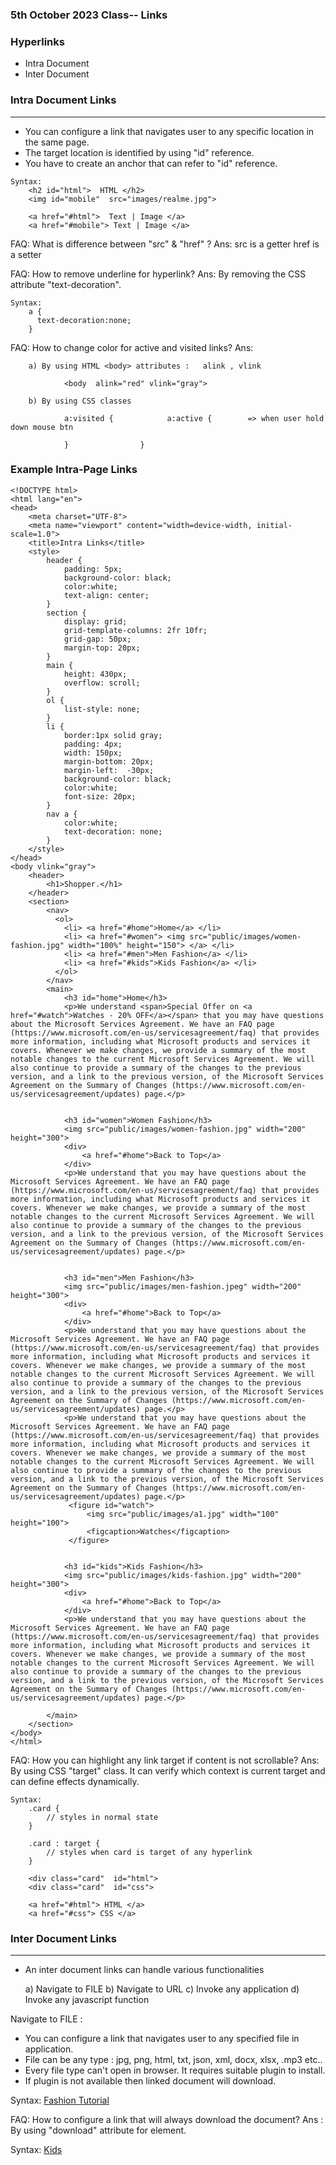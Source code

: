 ### 5th October 2023 Class-- Links

### Hyperlinks
- Intra Document
- Inter Document


###  Intra Document Links
-----------------------------
- You can configure a link that navigates user to any specific location in the same page.
- The target location is identified by using "id" reference.
- You have to create an anchor <a> that can refer to "id" reference.
```
Syntax:
    <h2 id="html">  HTML </h2>
    <img id="mobile"  src="images/realme.jpg">

    <a href="#html">  Text | Image </a>
    <a href="#mobile"> Text | Image </a>
```

FAQ: What is difference between  "src" & "href" ?
Ans:  src is a getter
      href is a setter

FAQ: How to remove underline for hyperlink?
Ans:  By removing the CSS attribute "text-decoration".
```
Syntax:
    a {
      text-decoration:none;
    }
```


FAQ: How to change color for active and visited links?
Ans:  
```
    a) By using HTML <body> attributes :   alink , vlink

            <body  alink="red" vlink="gray">
   
    b) By using CSS classes

            a:visited {            a:active {        => when user hold down mouse btn

            }                }

```

### Example Intra-Page Links

```
<!DOCTYPE html>
<html lang="en">
<head>
    <meta charset="UTF-8">
    <meta name="viewport" content="width=device-width, initial-scale=1.0">
    <title>Intra Links</title>
    <style>
        header {
            padding: 5px;
            background-color: black;
            color:white;
            text-align: center;
        }
        section {
            display: grid;
            grid-template-columns: 2fr 10fr;
            grid-gap: 50px;
            margin-top: 20px;
        }
        main {
            height: 430px;
            overflow: scroll;
        }
        ol {
            list-style: none;
        }
        li {
            border:1px solid gray;
            padding: 4px;
            width: 150px;
            margin-bottom: 20px;
            margin-left:  -30px;
            background-color: black;
            color:white;
            font-size: 20px;
        }
        nav a {
            color:white;
            text-decoration: none;
        }
    </style>
</head>
<body vlink="gray">
    <header>
        <h1>Shopper.</h1>
    </header>
    <section>
        <nav>
          <ol>
            <li> <a href="#home">Home</a> </li>
            <li> <a href="#women"> <img src="public/images/women-fashion.jpg" width="100%" height="150"> </a> </li>
            <li> <a href="#men">Men Fashion</a> </li>
            <li> <a href="#kids">Kids Fashion</a> </li>
          </ol>
        </nav>
        <main>
            <h3 id="home">Home</h3>
            <p>We understand <span>Special Offer on <a href="#watch">Watches - 20% OFF</a></span> that you may have questions about the Microsoft Services Agreement. We have an FAQ page (https://www.microsoft.com/en-us/servicesagreement/faq) that provides more information, including what Microsoft products and services it covers. Whenever we make changes, we provide a summary of the most notable changes to the current Microsoft Services Agreement. We will also continue to provide a summary of the changes to the previous version, and a link to the previous version, of the Microsoft Services Agreement on the Summary of Changes (https://www.microsoft.com/en-us/servicesagreement/updates) page.</p>


            <h3 id="women">Women Fashion</h3>
            <img src="public/images/women-fashion.jpg" width="200" height="300">
            <div>
                <a href="#home">Back to Top</a>
            </div>
            <p>We understand that you may have questions about the Microsoft Services Agreement. We have an FAQ page (https://www.microsoft.com/en-us/servicesagreement/faq) that provides more information, including what Microsoft products and services it covers. Whenever we make changes, we provide a summary of the most notable changes to the current Microsoft Services Agreement. We will also continue to provide a summary of the changes to the previous version, and a link to the previous version, of the Microsoft Services Agreement on the Summary of Changes (https://www.microsoft.com/en-us/servicesagreement/updates) page.</p>
 

            <h3 id="men">Men Fashion</h3>
            <img src="public/images/men-fashion.jpeg" width="200" height="300">
            <div>
                <a href="#home">Back to Top</a>
            </div>
            <p>We understand that you may have questions about the Microsoft Services Agreement. We have an FAQ page (https://www.microsoft.com/en-us/servicesagreement/faq) that provides more information, including what Microsoft products and services it covers. Whenever we make changes, we provide a summary of the most notable changes to the current Microsoft Services Agreement. We will also continue to provide a summary of the changes to the previous version, and a link to the previous version, of the Microsoft Services Agreement on the Summary of Changes (https://www.microsoft.com/en-us/servicesagreement/updates) page.</p>
            <p>We understand that you may have questions about the Microsoft Services Agreement. We have an FAQ page (https://www.microsoft.com/en-us/servicesagreement/faq) that provides more information, including what Microsoft products and services it covers. Whenever we make changes, we provide a summary of the most notable changes to the current Microsoft Services Agreement. We will also continue to provide a summary of the changes to the previous version, and a link to the previous version, of the Microsoft Services Agreement on the Summary of Changes (https://www.microsoft.com/en-us/servicesagreement/updates) page.</p>
             <figure id="watch">
                 <img src="public/images/a1.jpg" width="100" height="100">
                 <figcaption>Watches</figcaption>
             </figure>

           
            <h3 id="kids">Kids Fashion</h3>
            <img src="public/images/kids-fashion.jpg" width="200" height="300">
            <div>
                <a href="#home">Back to Top</a>
            </div>
            <p>We understand that you may have questions about the Microsoft Services Agreement. We have an FAQ page (https://www.microsoft.com/en-us/servicesagreement/faq) that provides more information, including what Microsoft products and services it covers. Whenever we make changes, we provide a summary of the most notable changes to the current Microsoft Services Agreement. We will also continue to provide a summary of the changes to the previous version, and a link to the previous version, of the Microsoft Services Agreement on the Summary of Changes (https://www.microsoft.com/en-us/servicesagreement/updates) page.</p>
           
        </main>
    </section>
</body>
</html>
```
FAQ: How you can highlight any link target if content is not scrollable?
Ans: By using CSS  "target" class. It can verify which context is current target and can define effects dynamically.
```
Syntax:
    .card {
        // styles in normal state
    }

    .card : target {
        // styles when card is target of any hyperlink
    }

    <div class="card"  id="html">
    <div class="card"  id="css">

    <a href="#html"> HTML </a>
    <a href="#css"> CSS </a>
```




###  Inter Document Links
-----------------------------

- An inter document links can handle various functionalities

    a) Navigate to FILE
    b) Navigate to URL
    c) Invoke any application
    d) Invoke any javascript function

Navigate to FILE :

- You can configure a link that navigates user to any specified file in application.
- File can be any type : jpg, png, html, txt, json, xml, docx, xlsx, .mp3 etc..
- Every file type can't open in browser. It requires suitable plugin to install.
- If plugin is not available then linked document will download.

Syntax:
    <a href="public/images/fashion.jpg"> Fashion </a>
    <a href="public/docs/tutorial.pdf"> Tutorial </a>
   
FAQ: How to configure a link that will always download the document?
Ans : By using "download" attribute for <a> element.

Syntax:
    <a href="public/images/kids-fashion.jpg" download="kids">  Kids </a>

